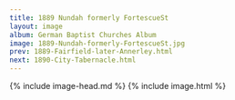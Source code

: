 ```yaml
---
title: 1889 Nundah formerly FortescueSt
layout: image
album: German Baptist Churches Album
image: 1889-Nundah-formerly-FortescueSt.jpg
prev: 1889-Fairfield-later-Annerley.html
next: 1890-City-Tabernacle.html
---
```

{% include image-head.md %}
{% include image.html %}